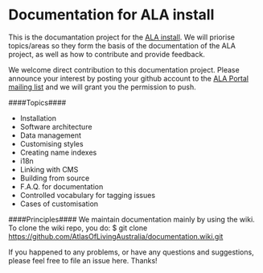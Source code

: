 Documentation for ALA install
=============

This is the documantation project for the [ALA install](https://github.com/AtlasOfLivingAustralia/ala-install). We will priorise topics/areas so they form the basis of the documentation of the ALA project, as well as how to contribute and provide feedback.

We welcome direct contribution to this documentation project. Please announce your interest by posting your github account to the [ALA Portal mailing list](http://lists.gbif.org/mailman/listinfo/ala-portal) and we will grant you the permission to push.

####Topics####
* Installation
* Software architecture
* Data management
* Customising styles
* Creating name indexes
* i18n
* Linking with CMS
* Building from source
* F.A.Q. for documentation
* Controlled vocabulary for tagging issues
* Cases of customisation

####Principles####
We maintain documentation mainly by using the wiki. To clone the wiki repo, you do:
    $ git clone https://github.com/AtlasOfLivingAustralia/documentation.wiki.git

If you happened to any problems, or have any questions and suggestions, please feel free to file an issue here. Thanks!